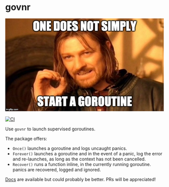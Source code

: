 # govnr
![one does not simply start a goroutine.](https://raw.githubusercontent.com/orbs-network/govnr/master/one-does-not-simply.jpg)

[![CI](https://circleci.com/gh/orbs-network/govnr/tree/master.svg?style=svg)](https://circleci.com/gh/orbs-network/govnr/tree/master)

Use `govnr` to launch supervised goroutines. 

The package offers:
* `Once()` launches a goroutine and logs uncaught panics.
* `Forever()` launches a goroutine and in the event of a panic, log the error and re-launches, as long as the context has not been cancelled.
* `Recover()` runs a function inline, in the currently running goroutine. panics are recovered, logged and ignored.

[Docs](https://godoc.org/github.com/orbs-network/govnr) are available but could probably be better. PRs will be appreciated!
